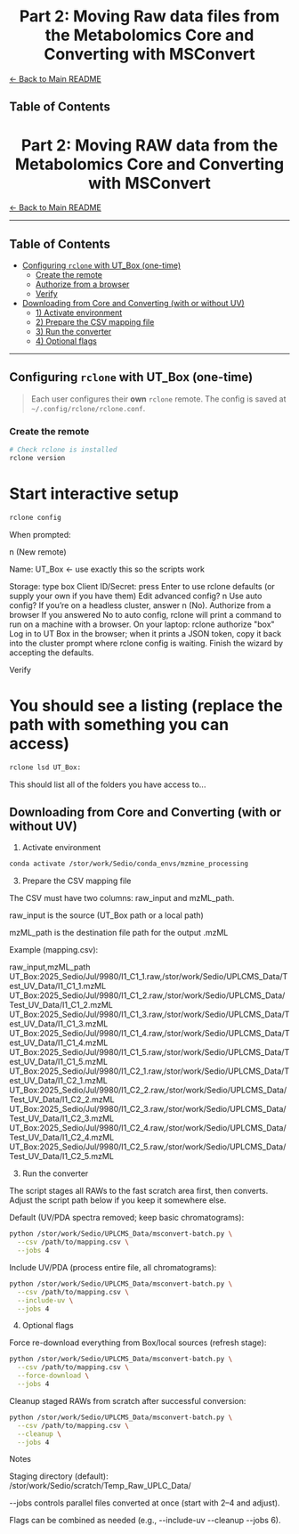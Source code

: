 # <div align="center"> Part 2: Moving Raw data files from the Metabolomics Core and Converting with MSConvert </div>

[← Back to Main README](../README.md)


## Table of Contents

# <div align="center"> Part 2: Moving RAW data from the Metabolomics Core and Converting with MSConvert </div>

[← Back to Main README](../README.md)

---

## Table of Contents
- [Configuring `rclone` with UT\_Box (one-time)](#configuring-rclone-with-ut_box-one-time)
  - [Create the remote](#create-the-remote)
  - [Authorize from a browser](#authorize-from-a-browser)
  - [Verify](#verify)
- [Downloading from Core and Converting (with or without UV)](#downloading-from-core-and-converting-with-or-without-uv)
  - [1) Activate environment](#1-activate-environment)
  - [2) Prepare the CSV mapping file](#2-prepare-the-csv-mapping-file)
  - [3) Run the converter](#3-run-the-converter)
  - [4) Optional flags](#4-optional-flags)

---

## Configuring `rclone` with UT_Box (one-time)

> Each user configures their **own** `rclone` remote. The config is saved at `~/.config/rclone/rclone.conf`.

### Create the remote
```bash
# Check rclone is installed
rclone version
```

# Start interactive setup
```bash
rclone config
```
When prompted:

n (New remote)

Name: UT_Box ← use exactly this so the scripts work

Storage: type box
Client ID/Secret: press Enter to use rclone defaults (or supply your own if you have them)
Edit advanced config? n
Use auto config? If you’re on a headless cluster, answer n (No).
Authorize from a browser
If you answered No to auto config, rclone will print a command to run on a machine with a browser. On your laptop:
rclone authorize "box"
Log in to UT Box in the browser; when it prints a JSON token, copy it back into the cluster prompt where rclone config is waiting.
Finish the wizard by accepting the defaults.

Verify
# You should see a listing (replace the path with something you can access)

```bash
rclone lsd UT_Box:
```

This should list all of the folders you have access to...

## Downloading from Core and Converting (with or without UV)
1) Activate environment
```bash
conda activate /stor/work/Sedio/conda_envs/mzmine_processing
```
3) Prepare the CSV mapping file

The CSV must have two columns: raw_input and mzML_path.

raw_input is the source (UT_Box path or a local path)

mzML_path is the destination file path for the output .mzML

Example (mapping.csv):

raw_input,mzML_path
UT_Box:2025_Sedio/Jul/9980/I1_C1_1.raw,/stor/work/Sedio/UPLCMS_Data/Test_UV_Data/I1_C1_1.mzML
UT_Box:2025_Sedio/Jul/9980/I1_C1_2.raw,/stor/work/Sedio/UPLCMS_Data/Test_UV_Data/I1_C1_2.mzML
UT_Box:2025_Sedio/Jul/9980/I1_C1_3.raw,/stor/work/Sedio/UPLCMS_Data/Test_UV_Data/I1_C1_3.mzML
UT_Box:2025_Sedio/Jul/9980/I1_C1_4.raw,/stor/work/Sedio/UPLCMS_Data/Test_UV_Data/I1_C1_4.mzML
UT_Box:2025_Sedio/Jul/9980/I1_C1_5.raw,/stor/work/Sedio/UPLCMS_Data/Test_UV_Data/I1_C1_5.mzML
UT_Box:2025_Sedio/Jul/9980/I1_C2_1.raw,/stor/work/Sedio/UPLCMS_Data/Test_UV_Data/I1_C2_1.mzML
UT_Box:2025_Sedio/Jul/9980/I1_C2_2.raw,/stor/work/Sedio/UPLCMS_Data/Test_UV_Data/I1_C2_2.mzML
UT_Box:2025_Sedio/Jul/9980/I1_C2_3.raw,/stor/work/Sedio/UPLCMS_Data/Test_UV_Data/I1_C2_3.mzML
UT_Box:2025_Sedio/Jul/9980/I1_C2_4.raw,/stor/work/Sedio/UPLCMS_Data/Test_UV_Data/I1_C2_4.mzML
UT_Box:2025_Sedio/Jul/9980/I1_C2_5.raw,/stor/work/Sedio/UPLCMS_Data/Test_UV_Data/I1_C2_5.mzML

3) Run the converter

The script stages all RAWs to the fast scratch area first, then converts.
Adjust the script path below if you keep it somewhere else.

Default (UV/PDA spectra removed; keep basic chromatograms):

```bash
python /stor/work/Sedio/UPLCMS_Data/msconvert-batch.py \
  --csv /path/to/mapping.csv \
  --jobs 4
```

Include UV/PDA (process entire file, all chromatograms):

```bash
python /stor/work/Sedio/UPLCMS_Data/msconvert-batch.py \
  --csv /path/to/mapping.csv \
  --include-uv \
  --jobs 4
```

4) Optional flags

Force re-download everything from Box/local sources (refresh stage):

```bash
python /stor/work/Sedio/UPLCMS_Data/msconvert-batch.py \
  --csv /path/to/mapping.csv \
  --force-download \
  --jobs 4
```

Cleanup staged RAWs from scratch after successful conversion:

```bash
python /stor/work/Sedio/UPLCMS_Data/msconvert-batch.py \
  --csv /path/to/mapping.csv \
  --cleanup \
  --jobs 4
```

Notes

Staging directory (default): /stor/work/Sedio/scratch/Temp_Raw_UPLC_Data/

--jobs controls parallel files converted at once (start with 2–4 and adjust).

Flags can be combined as needed (e.g., --include-uv --cleanup --jobs 6).





